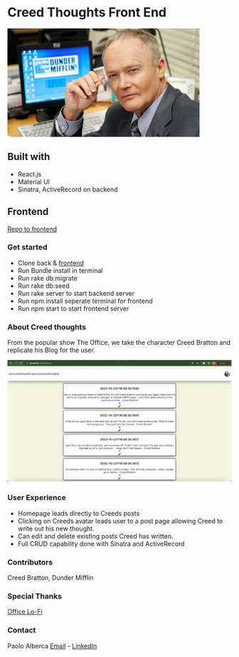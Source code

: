 # Creed Thoughts Front End

![Creed](https://github.com/omgitsmiles/creed-thoughts-front-end/blob/main/Creed.png)

## Built with

- React.js
- Material UI
- Sinatra, ActiveRecord on backend

## Frontend
[Repo to frontend](https://github.com/omgitsmiles/creed-thoughts-front-end)

### Get started

- Clone back & [frontend](https://github.com/omgitsmiles/creed-thoughts-front-end)
- Run Bundle install in terminal
- Run rake db:migrate
- Run rake db:seed
- Run rake server to start backend server
- Run npm install seperate terminal for frontend
- Run npm start to start frontend server

### About Creed thoughts

From the popular show The Office, we take the character Creed Bratton and replicate his Blog for the user.

![Homepage](https://github.com/omgitsmiles/creed-thoughts-front-end/blob/main/CreedThoughts.jpg)

### User Experience

- Homepage leads directly to Creeds posts
- Clicking on Creeds avatar leads user to a post page allowing Creed to write out his new thought. 
- Can edit and delete existing posts Creed has written. 
- Full CRUD capability done with Sinatra and ActiveRecord 

### Contributors

Creed Bratton, Dunder Mifflin

### Special Thanks

[Office Lo-Fi](https://www.youtube.com/watch?v=RGRLytAkXO4&t=83s&ab_channel=NBC)


### Contact
Paolo Alberca [Email](mailto:paolo.alberca@gmail.com) - [LinkedIn](https://www.linkedin.com/in/paolo-alberca-069384b8/)


